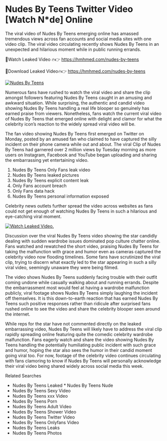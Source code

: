 ﻿# Nudes By Teens Twitter Video [Watch N*de] Online

The viral video of ﻿Nudes By Teens emerging online has amassed tremendous views across fan accounts and social media sites with one video clip. The viral video circulating recently shows ﻿Nudes By Teens in an unexpected and hilarious moment while in public running errands. 

🔴Watch Leaked Video 🔥👉  https://hmhmed.com/nudes-by-teens 

🔴Download Leaked Video🔥👉  https://hmhmed.com/nudes-by-teens 

[![Nudes By Teens](https://i.imgur.com/dJHk4Zq.gif)](https://hmhmed.com/nudes-by-teens)

Numerous fans have rushed to watch the viral video and share the clip amongst followers featuring ﻿Nudes By Teens caught in an amusing and awkward situation. While surprising, the authentic and candid video showing ﻿Nudes By Teens handling a real life blooper so genuinely has earned praise from viewers. Nonetheless, fans watch the current viral video of ﻿Nudes By Teens that emerged online with delight and clamor for what the celebrity icon’s reaction to the widely spread viral video will be.

The fan video showing ﻿Nudes By Teens first emerged on Twitter on Monday, posted by an amused fan who claimed to have captured the silly incident on their phone camera while out and about. The viral Clip of ﻿Nudes By Teens had garnered over 2 million views by Tuesday morning as more users on Instagram, Facebook and YouTube began uploading and sharing the embarrassing yet entertaining video. 

1. ﻿Nudes By Teens Only Fans leak video
2. ﻿Nudes By Teens leaked pictures
3. ﻿Nudes By Teens explicit content leak
4. Only Fans account breach
5. Only Fans data hack
6. ﻿Nudes By Teens personal information exposed

Celebrity news outlets further spread the video across websites as fans could not get enough of watching ﻿Nudes By Teens in such a hilarious and eye-catching viral moment. 

[![Watch Leaked Video.](https://miro.medium.com/v2/resize:fit:828/format:webp/1*cilzJN44JGOrTw9NJCrNHA.gif "Watch Leaked Video")](https://hmhmed.com/nudes-by-teens)

Discussion over the viral ﻿Nudes By Teens video showing the star candidly dealing with sudden wardrobe issues dominated pop culture chatter online. Fans watched and rewatched the short video, praising ﻿Nudes By Teens for taking the malfunction with grace and humor even as cameras captured the celebrity video now flooding timelines. Some fans have scrutinized the viral clip, trying to discern what exactly led to the star appearing in such a silly viral video, seemingly unaware they were being filmed.

The video shows ﻿Nudes By Teens suddenly facing trouble with their outfit coming undone while casually walking about and running errands. Despite the embarrassment most would feel at having a wardrobe malfunction publicly, viral footage shows ﻿Nudes By Teens simply laughing the incident off themselves. It is this down-to-earth reaction that has earned ﻿Nudes By Teens such positive responses rather than ridicule after surprised fans rushed online to see the video and share the celebrity blooper seen around the internet.  

While reps for the star have not commented directly on the leaked embarrassing video, ﻿Nudes By Teens will likely have to address the viral clip rapidly spreading online featuring quite the comedic celebrity wardrobe malfunction. Fans eagerly watch and share the video showing ﻿Nudes By Teens handling the potentially humiliating public incident with such grace and humor, hoping the star also sees the humor in their candid moment going viral too. For now, footage of the celebrity video continues circulating with fans clamoring to know if ﻿Nudes By Teens will personally acknowledge their viral video being shared widely across social media this week.

Related Searches
* ﻿Nudes By Teens Leaked
﻿* Nudes By Teens Nude
* ﻿Nudes By Teens Sexy Video
* ﻿Nudes By Teens xxx Video
* ﻿Nudes By Teens Porn
* ﻿Nudes By Teens Adult Video
* ﻿Nudes By Teens Shower Video
* ﻿Nudes By Teens Twitter Video
* ﻿Nudes By Teens Onlyfans Video
* ﻿Nudes By Teens Leaks
* ﻿Nudes By Teens Photos